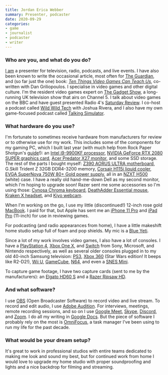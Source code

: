 ```yaml
---
title: Jordan Erica Webber
summary: Presenter, podcaster 
date: 2020-09-29
categories:
- game
- journalist
- podcaster 
- writer
---
```


### Who are you, and what do you do?

[I am](http://jordanwebber.com/ "Jordan's website.") a presenter for television, radio, podcasts, and live events. I have also been known to write the occasional article, most often for [The Guardian](https://www.theguardian.com/profile/jordan-erica-webber "Jordan's articles on The Guardian."), and (so far just the one) book: [_Ten Things Video Games Can Teach Us_](https://www.littlebrown.co.uk/titles/jordan-erica-webber/ten-things-video-games-can-teach-us/9781472143594/ "Jordan and Dan's book about video games and philosophy."), co-written with Dan Griliopoulos. I specialise in video games and other digital culture. I'm the resident video games expert on [The Gadget Show](http://thegadgetshow.co.uk/ "A TV show about tech gadgets."), a long-running UK television show that airs on Channel 5. I talk about video games on the BBC and have guest presented Radio 4's [Saturday Review](https://www.bbc.co.uk/programmes/b006qh6g "A podcast on BBC Radio 4."). I co-host a podcast called [Wild Wild Tech](https://spokemedia.io/wildwildtech/ "Jordan and Joshua's podcast about weird tech stories.") with Joshua Rivera, and I also have my own game-focused podcast called [Talking Simulator](https://www.talkingsimulator.com/ "Jordan's podcast about video games.").

### What hardware do you use?

I'm fortunate to sometimes receive hardware from manufacturers for review or to otherwise use for my work. This includes some of the components for my gaming PC, which I built last year (with much help from Rock Paper Shotgun's [guide](https://www.rockpapershotgun.com/2018/06/27/how-to-build-a-pc-2018/ "A RPS guide to building a gaming PC.")!): an [Intel i9-9900KF processor][core-i9-9900kf], [NVIDIA GeForce RTX 2080 SUPER graphics card][geforce-rtx-2080-super], [Acer Predator X27 monitor][predator-x27], and some SSD storage. The rest of the parts I bought myself: [Z390 AORUS ULTRA motherboard][z390-aorus-ultra], G.Skill Trident Z 32GB DDR4-3200 memory, [Corsair H115i liquid cooler][hydro-series-h115i-pro], [EVGA SuperNova 750W 80+ Gold power supply][supernova-750-g2], all in an [NZXT H500][h500] (white) case. I have a really old hand-me-down Dell as my second monitor, which I'm hoping to upgrade soon! Razer sent me some accessories so I'm using those: [Cynosa Chroma keyboard][cynosa-chroma], [DeathAdder Essential mouse][deathadder-essential], [Kraken X headset][kraken-x], and [Kiyo webcam][kiyo].

When I'm working on the go, I use my little (discontinued!) 12-inch rose gold [MacBook][macbook.2]. I paid for that, but Apple has sent me an [iPhone 11 Pro][iphone-11-pro] and [iPad Pro][ipad-pro] (11-inch) for use in reviewing games.

For podcasting (and radio appearances from home), I have a little makeshift home studio setup full of foam and pop shields. My mic is a [Blue Yeti][yeti].

Since a lot of my work involves video games, I also have a lot of consoles. I have a [PlayStation 4][ps4], [Xbox One X][xbox-one-x], and [Switch][switch.2] from Sony, Microsoft, and Nintendo respectively, as well as several older consoles plugged in to my old 40-inch Samsung television: [PS3][], [Xbox 360][xbox-360] (Star Wars edition! It beeps like R2-D2!), [Wii U][wii-u], [GameCube][], [N64][], and even a [SNES Mini][super-nes-classic-edition].

To capture game footage, I have two capture cards (sent to me by the manufacturers): an [Elgato HD60 S][hd60-s] and a [Razer Ripsaw HD][ripsaw-hd].

### And what software?

I use [OBS][obs-studio] (Open Broadcaster Software) to record video and live stream. To record and edit audio, I use [Adobe Audition][audition]. For interviews, meetings, remote recording sessions, and so on I use [Google Meet][google-meet], [Skype][], [Discord][], and [Zoom][zoom.2]. I do all my writing in [Google Docs][google-docs]. But the piece of software I probably rely on the most is [OmniFocus][], a task manager I've been using to run my life for the past decade.

### What would be your dream setup?

It's great to work in professional studios with entire teams dedicated to making me look and sound my best, but for continued work from home I would love to upgrade my home studio with proper soundproofing and lights and a nice backdrop for filming and streaming.

[audition]: https://creative.adobe.com/products/audition "An audio editing software suite."
[core-i9-9900kf]: https://ark.intel.com/content/www/us/en/ark/products/190887/intel-core-i9-9900kf-processor-16m-cache-up-to-5-00-ghz.html "A computer processor."
[cynosa-chroma]: https://www.razer.com/eu-en/gaming-keyboards/razer-cynosa-chroma/RZ03-02340100-R3M1 "A gaming keyboard."
[deathadder-essential]: https://www.razer.com/gaming-mice/razer-deathadder-essential "A gaming mouse."
[discord]: https://discord.com/ "A voice and text chat service."
[gamecube]: https://en.wikipedia.org/wiki/Nintendo_GameCube "A gaming console."
[geforce-rtx-2080-super]: https://www.nvidia.com/en-gb/geforce/20-series/ "A graphics card."
[google-docs]: https://en.wikipedia.org/wiki/Google_Docs "A web-based office suite."
[google-meet]: https://apps.google.com/meet/ "An enterprise video chat service."
[h500]: https://nzxt.com/products/h500-matte-white "A PC desktop case."
[hd60-s]: https://www.elgato.com/en/gaming/game-capture-hd60-s<Paste> "A video capture/streaming device."
[hydro-series-h115i-pro]: https://www.corsair.com/uk/en/Categories/Products/Liquid-Cooling/Hydro-Series™-PRO-RGB-Liquid-CPU-Coolers/p/CW-9060032-WW "A CPU cooler."
[ipad-pro]: https://en.wikipedia.org/wiki/IPad_Pro "An iOS tablet."
[iphone-11-pro]: https://en.wikipedia.org/wiki/IPhone_11_Pro "A 5.8 inch iOS phone."
[kiyo]: https://www.razer.com/gaming-broadcaster/razer-kiyo<Paste> "A webcam."
[kraken-x]: https://www.razer.com/gb-en/gaming-headsets/razer-kraken-v3-x "Gaming headphones."
[macbook.2]: https://en.wikipedia.org/wiki/MacBook_(2015_version) "A very thin 12 inch laptop."
[n64]: https://en.wikipedia.org/wiki/Nintendo_64 "A 64-bit gaming console."
[obs-studio]: https://obsproject.com/ "Video recording and streaming software."
[omnifocus]: https://www.omnigroup.com/omnifocus/ "Task management software for the Mac."
[predator-x27]: http://web.archive.org/web/20220506095756/https://www.acer.com/ac/en/GB/content/predator-series/predatorx27 "A 27 inch LED monitor."
[ps3]: https://www.playstation.com/en-us/ "A shiny gaming console from Sony."
[ps4]: https://www.playstation.com/en-us/ "A shiny gaming console from Sony."
[ripsaw-hd]: http://web.archive.org/web/20220927105005/https://www.razer.com/streaming-capture-cards/Razer-Ripsaw-HD/RZ20-02850100-R3U1 "A video capture/streaming device."
[skype]: https://www.skype.com/en/ "Voice and video chat software."
[super-nes-classic-edition]: https://en.wikipedia.org/wiki/Super_NES_Classic_Edition "A miniature version of the SNES."
[supernova-750-g2]: http://web.archive.org/web/20220524121734/https://eu.evga.com/products/product.aspx?pn=220-G2-0750-X2 "A power supply unit for PCs."
[switch.2]: https://www.nintendo.com/switch/ "A gaming console."
[wii-u]: https://www.nintendo.com/wiiu/ "A unique gaming console."
[xbox-360]: https://www.xbox.com/en-US/Xbox360 "A gaming console."
[xbox-one-x]: https://www.xbox.com/en-US/consoles/xbox-one-x "A gaming console."
[yeti]: https://bluemic.com/yeti/ "A USB microphone."
[z390-aorus-ultra]: https://www.gigabyte.com/uk/Motherboard/Z390-AORUS-ULTRA-rev-10#kf "A PC motherboard."
[zoom.2]: https://zoom.us "Video conferencing software."
